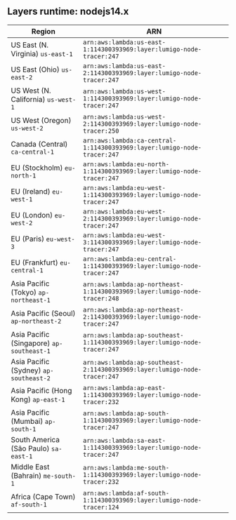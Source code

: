 Layers runtime: nodejs14.x
----
| Region | ARN |
| --- | --- |
|US East (N. Virginia)  `us-east-1`|`arn:aws:lambda:us-east-1:114300393969:layer:lumigo-node-tracer:247`|
|US East (Ohio)  `us-east-2`|`arn:aws:lambda:us-east-2:114300393969:layer:lumigo-node-tracer:247`|
|US West (N. California)  `us-west-1`|`arn:aws:lambda:us-west-1:114300393969:layer:lumigo-node-tracer:247`|
|US West (Oregon)  `us-west-2`|`arn:aws:lambda:us-west-2:114300393969:layer:lumigo-node-tracer:250`|
|Canada (Central)  `ca-central-1`|`arn:aws:lambda:ca-central-1:114300393969:layer:lumigo-node-tracer:247`|
|EU (Stockholm)  `eu-north-1`|`arn:aws:lambda:eu-north-1:114300393969:layer:lumigo-node-tracer:247`|
|EU (Ireland)  `eu-west-1`|`arn:aws:lambda:eu-west-1:114300393969:layer:lumigo-node-tracer:247`|
|EU (London)  `eu-west-2`|`arn:aws:lambda:eu-west-2:114300393969:layer:lumigo-node-tracer:247`|
|EU (Paris)  `eu-west-3`|`arn:aws:lambda:eu-west-3:114300393969:layer:lumigo-node-tracer:247`|
|EU (Frankfurt)  `eu-central-1`|`arn:aws:lambda:eu-central-1:114300393969:layer:lumigo-node-tracer:247`|
|Asia Pacific (Tokyo)  `ap-northeast-1`|`arn:aws:lambda:ap-northeast-1:114300393969:layer:lumigo-node-tracer:248`|
|Asia Pacific (Seoul)  `ap-northeast-2`|`arn:aws:lambda:ap-northeast-2:114300393969:layer:lumigo-node-tracer:247`|
|Asia Pacific (Singapore)  `ap-southeast-1`|`arn:aws:lambda:ap-southeast-1:114300393969:layer:lumigo-node-tracer:247`|
|Asia Pacific (Sydney)  `ap-southeast-2`|`arn:aws:lambda:ap-southeast-2:114300393969:layer:lumigo-node-tracer:247`|
|Asia Pacific (Hong Kong)  `ap-east-1`|`arn:aws:lambda:ap-east-1:114300393969:layer:lumigo-node-tracer:232`|
|Asia Pacific (Mumbai)  `ap-south-1`|`arn:aws:lambda:ap-south-1:114300393969:layer:lumigo-node-tracer:247`|
|South America (São Paulo)  `sa-east-1`|`arn:aws:lambda:sa-east-1:114300393969:layer:lumigo-node-tracer:247`|
|Middle East (Bahrain)  `me-south-1`|`arn:aws:lambda:me-south-1:114300393969:layer:lumigo-node-tracer:232`|
|Africa (Cape Town)  `af-south-1`|`arn:aws:lambda:af-south-1:114300393969:layer:lumigo-node-tracer:124`|
